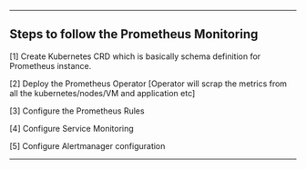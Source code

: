 
-----------------------------
Steps to follow the Prometheus Monitoring
----------------------------

[1] Create Kubernetes CRD which is basically schema definition for Prometheus instance. 

[2] Deploy the Prometheus Operator  [Operator will scrap the metrics from all the kubernetes/nodes/VM and application etc]

[3] Configure the Prometheus Rules 

[4] Configure Service Monitoring

[5] Configure Alertmanager configuration

-----------------------------
